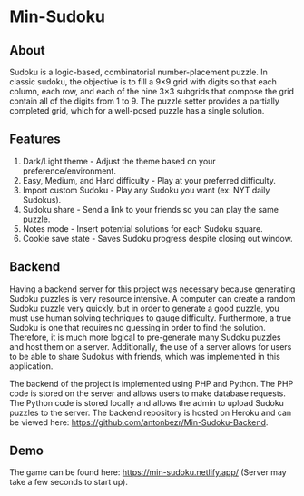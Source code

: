 # Min-Sudoku

## About

Sudoku is a logic-based, combinatorial number-placement puzzle. In classic sudoku, the objective is to fill a 9×9 grid with digits so that each column, each row, and each of the nine 3×3 subgrids that compose the grid contain all of the digits from 1 to 9. The puzzle setter provides a partially completed grid, which for a well-posed puzzle has a single solution.

## Features

1. Dark/Light theme - Adjust the theme based on your preference/environment.
2. Easy, Medium, and Hard difficulty - Play at your preferred difficulty.
3. Import custom Sudoku - Play any Sudoku you want (ex: NYT daily Sudokus).
4. Sudoku share - Send a link to your friends so you can play the same puzzle.
5. Notes mode - Insert potential solutions for each Sudoku square.
6. Cookie save state - Saves Sudoku progress despite closing out window.

## Backend

Having a backend server for this project was necessary because generating Sudoku puzzles is very resource intensive. A computer can create a random Sudoku puzzle very quickly, but in order to generate a good puzzle, you must use human solving techniques to gauge difficulty. Furthermore, a true Sudoku is one that requires no guessing in order to find the solution. Therefore, it is much more logical to pre-generate many Sudoku puzzles and host them on a server. Additionally, the use of a server allows for users to be able to share Sudokus with friends, which was implemented in this application.

The backend of the project is implemented using PHP and Python. The PHP code is stored on the server and allows users to make database requests. The Python code is stored locally and allows the admin to upload Sudoku puzzles to the server. The backend repository is hosted on Heroku and can be viewed here: https://github.com/antonbezr/Min-Sudoku-Backend.

## Demo
The game can be found here: https://min-sudoku.netlify.app/ (Server may take a few seconds to start up).
